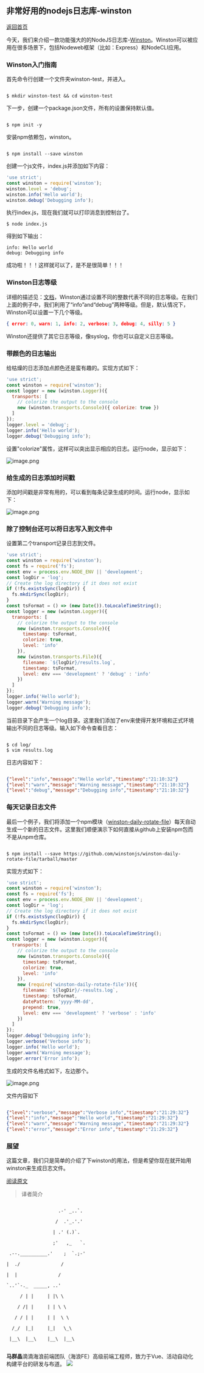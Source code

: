 
## 非常好用的nodejs日志库-winston

[返回首页](../README.md)

今天，我们来介绍一款功能强大的的NodeJS日志库-[Winston](https://github.com/winstonjs/winston)。Winston可以被应用在很多场景下，包括Nodeweb框架（比如：Express）和NodeCLI应用。

### Winston入门指南 

首先命令行创建一个文件夹winston-test，并进入。



```shell

$ mkdir winston-test && cd winston-test

```



下一步，创建一个package.json文件，所有的设置保持默认值。



```shell

$ npm init -y

```



安装npm依赖包，winston。



```shell

$ npm install --save winston

```



创建一个js文件，index.js并添加如下内容：



```js
'use strict';
const winston = require('winston');
winston.level = 'debug';
winston.info('Hello world');
winston.debug('Debugging info');
```

执行index.js，现在我们就可以打印消息到控制台了。
```shell
$ node index.js
```



得到如下输出：

```shell
info: Hello world
debug: Debugging info
```

成功啦！！！这样就可以了，是不是很简单！！！

### Winston日志等级 

详细的描述见：[文档](https://github.com/winstonjs/winston#logging-levels)，Winston通过设置不同的整数代表不同的日志等级。在我们上面的例子中，我们利用了“info”and“debug”两种等级。但是，默认情况下，Winston可以设置一下几个等级。



```json
{ error: 0, warn: 1, info: 2, verbose: 3, debug: 4, silly: 5 }
```

Winston还提供了其它日志等级，像syslog，你也可以自定义日志等级。

### 带颜色的日志输出 

给枯燥的日志添加点颜色还是蛮有趣的。实现方式如下：

```js
'use strict';
const winston = require('winston');
const logger = new (winston.Logger)({
  transports: [
    // colorize the output to the console
    new (winston.transports.Console)({ colorize: true })
  ]
});
logger.level = 'debug';
logger.info('Hello world');
logger.debug('Debugging info');
```

设置"colorize"属性，这样可以突出显示相应的日志。运行node，显示如下：

![image.png](images/884758151721783296.png "image.png")

### 给生成的日志添加时间戳 

添加时间戳是非常有用的，可以看到每条记录生成的时间。运行node，显示如下：

![image.png](images/884760431271481344.png "image.png")

### 除了控制台还可以将日志写入到文件中 

设置第二个transport记录日志到文件。


```js
'use strict';
const winston = require('winston');
const fs = require('fs');
const env = process.env.NODE_ENV || 'development';
const logDir = 'log';
// Create the log directory if it does not exist
if (!fs.existsSync(logDir)) {
  fs.mkdirSync(logDir);
}
const tsFormat = () => (new Date()).toLocaleTimeString();
const logger = new (winston.Logger)({
  transports: [
    // colorize the output to the console
    new (winston.transports.Console)({
      timestamp: tsFormat,
      colorize: true,
      level: 'info'
    }),
    new (winston.transports.File)({
      filename: `${logDir}/results.log`,
      timestamp: tsFormat,
      level: env === 'development' ? 'debug' : 'info'
    })
  ]
});
logger.info('Hello world');
logger.warn('Warning message');
logger.debug('Debugging info');
```

当前目录下会产生一个log目录。这里我们添加了env来使得开发环境和正式环境输出不同的日志等级。输入如下命令查看日志：

```shell

$ cd log/
$ vim results.log

```

日志内容如下：

```json

{"level":"info","message":"Hello world","timestamp":"21:10:32"}
{"level":"warn","message":"Warning message","timestamp":"21:10:32"}
{"level":"debug","message":"Debugging info","timestamp":"21:10:32"}

```

### 每天记录日志文件 

最后一个例子，我们将添加一个npm模块（[winston-daily-rotate-file](https://github.com/winstonjs/winston-daily-rotate-file)）每天自动生成一个新的日志文件。这里我们顺便演示下如何直接从github上安装npm包而不是从npm仓库。



```shell

$ npm install --save https://github.com/winstonjs/winston-daily-rotate-file/tarball/master

```



实现方式如下：



```js
'use strict';
const winston = require('winston');
const fs = require('fs');
const env = process.env.NODE_ENV || 'development';
const logDir = 'log';
// Create the log directory if it does not exist
if (!fs.existsSync(logDir)) {
  fs.mkdirSync(logDir);
}
const tsFormat = () => (new Date()).toLocaleTimeString();
const logger = new (winston.Logger)({
  transports: [
    // colorize the output to the console
    new (winston.transports.Console)({
      timestamp: tsFormat,
      colorize: true,
      level: 'info'
    }),
    new (require('winston-daily-rotate-file'))({
      filename: `${logDir}/-results.log`,
      timestamp: tsFormat,
      datePattern: 'yyyy-MM-dd',
      prepend: true,
      level: env === 'development' ? 'verbose' : 'info'
    })
  ]
});
logger.debug('Debugging info');
logger.verbose('Verbose info');
logger.info('Hello world');
logger.warn('Warning message');
logger.error('Error info');
```



生成的文件名格式如下，左边那个。



![image.png](images/884766888238911488.png "image.png")



文件内容如下



```json

{"level":"verbose","message":"Verbose info","timestamp":"21:29:32"}
{"level":"info","message":"Hello world","timestamp":"21:29:32"}
{"level":"warn","message":"Warning message","timestamp":"21:29:32"}
{"level":"error","message":"Error info","timestamp":"21:29:32"}

```

### 展望 

这篇文章，我们只是简单的介绍了下winston的用法，但是希望你现在就开始用winston来生成日志文件。

[阅读原文](http://thisdavej.com/using-winston-a-versatile-logging-library-for-node-js/)

> 译者简介

```

                   .-' _..`.

                  /  .'_.'.'

                 | .' (.)`.

                 ;'   ,_   `.

 .--.__________.'    ;  `.;-'

|  ./               /

|  |               / 

`..'`-._  _____, ..'

     / | |     | |\ \

    / /| |     | | \ \

   / / | |     | |  \ \

  /_/  |_|     |_|   \_\

 |__\  |__\    |__\  |__\ 
 
 ```
 **马群晶**滴滴海浪前端团队（海浪FE）高级前端工程师，致力于Vue、活动自动化构建平台的研发与布道。
![](../images/mqj.jpeg)
